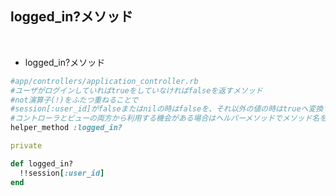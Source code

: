 ## logged_in?メソッド  
<br>

- logged_in?メソッド  
```rb
#app/controllers/application_controller.rb
#ユーザがログインしていればtrueをしていなければfalseを返すメソッド
#not演算子(!)をふたつ重ねることで
#session[:user_id]がfalseまたはnilの時はfalseを、それ以外の値の時はtrueへ変換する
#コントローラとビューの両方から利用する機会がある場合はヘルパーメソッドでメソッド名を宣言しておく
helper_method :logged_in?

private

def logged_in?
  !!session[:user_id]
end
```